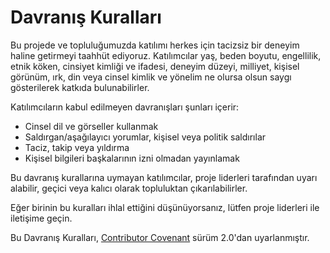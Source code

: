 # Davranış Kuralları

Bu projede ve topluluğumuzda katılımı herkes için tacizsiz bir deneyim haline getirmeyi taahhüt ediyoruz. Katılımcılar yaş, beden boyutu, engellilik, etnik köken, cinsiyet kimliği ve ifadesi, deneyim düzeyi, milliyet, kişisel görünüm, ırk, din veya cinsel kimlik ve yönelim ne olursa olsun saygı gösterilerek katkıda bulunabilirler.

Katılımcıların kabul edilmeyen davranışları şunları içerir:

* Cinsel dil ve görseller kullanmak
* Saldırgan/aşağılayıcı yorumlar, kişisel veya politik saldırılar
* Taciz, takip veya yıldırma
* Kişisel bilgileri başkalarının izni olmadan yayınlamak

Bu davranış kurallarına uymayan katılımcılar, proje liderleri tarafından uyarı alabilir, geçici veya kalıcı olarak topluluktan çıkarılabilirler.

Eğer birinin bu kuralları ihlal ettiğini düşünüyorsanız, lütfen proje liderleri ile iletişime geçin.

Bu Davranış Kuralları, [Contributor Covenant](https://www.contributor-covenant.org/version/2/0/code_of_conduct/) sürüm 2.0'dan uyarlanmıştır.
